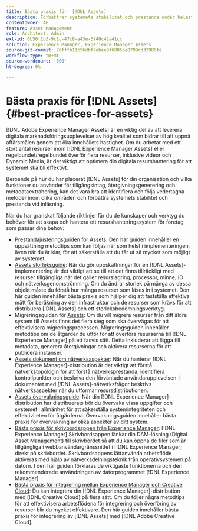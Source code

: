 ```yaml
---
title: Bästa praxis för  [!DNL Assets]
description: Förbättrar systemets stabilitet och prestanda under belastning genom att identifiera och följa bästa praxis som är beroende av din driftsättning och konfiguration.
contentOwner: AG
feature: Asset Management
role: Architect, Admin
exl-id: 6b50f1b3-9c1c-47c8-a43e-6f40c42a41cc
solution: Experience Manager, Experience Manager Assets
source-git-commit: 76fffb11c56dbf7ebee9f6805ae0799cd32985fe
workflow-type: tm+mt
source-wordcount: '500'
ht-degree: 0%

---
```


# Bästa praxis för [!DNL Assets] {#best-practices-for-assets}

[!DNL Adobe Experience Manager Assets] är en viktig del av att leverera digitala marknadsföringsupplevelser av hög kvalitet som bidrar till att uppnå affärsmålen genom att öka innehållets hastighet. Om du arbetar med ett stort antal resurser inom [!DNL Experience Manager Assets] eller regelbundet/regelbundet överför flera resurser, inklusive videor och Dynamic Media, är det viktigt att optimera din digitala resurshantering för att systemet ska bli effektivt.

Beroende på hur du har placerat [!DNL Assets] för din organisation och vilka funktioner du använder för tillgångsintag, återgivningsgenerering och metadataextrahering, kan det vara bra att identifiera och följa vedertagna metoder inom olika områden och förbättra systemets stabilitet och prestanda vid inläsning.

När du har granskat följande riktlinjer får du de kunskaper och verktyg du behöver för att skapa och hantera ett resurshanteringssystem för företag som passar dina behov:

* [Prestandajusteringsguiden för Assets](/help/assets/performance-tuning-guidelines.md): Den här guiden innehåller en uppsättning metodtips som kan följas när som helst i implementeringen, även när du är klar, för att säkerställa att du får ut så mycket som möjligt av systemet.
* [Assets storleksguide](/help/assets/assets-sizing-guide.md): När du gör uppskattningar för en [!DNL Assets]-implementering är det viktigt att se till att det finns tillräckligt med resurser tillgängliga när det gäller resurslagring, processor, minne, IO och nätverksgenomströmning. Om du ändrar storlek på många av dessa objekt måste du förstå hur många resurser som läses in i systemet. Den här guiden innehåller bästa praxis som hjälper dig att fastställa effektiva mått för beräkning av den infrastruktur och de resurser som krävs för att distribuera [!DNL Assets] och ett storleksbedömningsverktyg.
* Migreringsguiden för [Assets](/help/assets/assets-migration-guide.md): Om du vill migrera resurser från ditt äldre system till Assets finns det flera steg som ska övervägas för att effektivisera migreringsprocessen. Migreringsguiden innehåller metodtips om de åtgärder du utför för att överföra resurserna till [!DNL Experience Manager] på ett fasvis sätt. Detta inkluderar att lägga till metadata, generera återgivningar och aktivera resurserna för att publicera instanser.
* [Assets dokument om nätverksaspekter](/help/assets/assets-network-considerations.md): När du hanterar [!DNL Experience Manager]-distribution är det viktigt att förstå nätverkstopologin för att förstå nätverksprestanda, identifiera kontrollpunkter och beskriva den förväntade användarupplevelsen. I dokumentet med [!DNL Assets]-nätverksfrågor beskrivs nätverksaspekter när du utformar resursdistributionen.
* [Assets övervakningsguide](/help/assets/assets-monitoring-best-practices.md): När din [!DNL Experience Manager]-distribution har distribuerats bör du övervaka vissa uppgifter och systemet i allmänhet för att säkerställa systemintegriteten och effektiviteten för åtgärderna. Övervakningsguiden innehåller bästa praxis för övervakning av olika aspekter av ditt system.
* [Bästa praxis för skrivbordsappen från Experience Manager](https://experienceleague.adobe.com/docs/experience-manager-desktop-app/using/introduction.html): [!DNL Experience Manager] Skrivbordsappen länkar din DAM-lösning (Digital Asset Management) till skrivbordet så att du kan öppna de filer som är tillgängliga i webbanvändargränssnittet i [!DNL Experience Manager] direkt på skrivbordet. Skrivbordsappens lättanvända arbetsflöde aktiveras med hjälp av nätverksdelningsteknik från operativsystemen på datorn. I den här guiden förklaras de viktigaste funktionerna och den rekommenderade användningen av datorprogrammet [!DNL Experience Manager].
* [Bästa praxis för integrering mellan Experience Manager och Creative Cloud](/help/assets/aem-cc-integration-best-practices.md): Du kan integrera din [!DNL Experience Manager]-distribution med [!DNL Creative Cloud] på flera sätt. Om du följer några metodtips för att effektivisera arbetsflödena för integrering och överföring av resurser blir du mycket effektivare. Den här guiden innehåller bästa praxis för integrering av [!DNL Assets] med [!DNL Adobe Creative Cloud].
